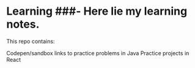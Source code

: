 # Learning ###- Here lie my learning notes. 


This repo contains:

Codepen/sandbox links to practice problems in Java
Practice projects in React
